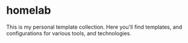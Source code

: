 # homelab

This is my personal template collection. Here you'll find templates, and configurations for various tools, and technologies.
